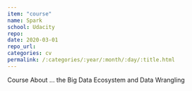 ```yaml
---
item: "course"
name: Spark
school: Udacity
repo: 
date: 2020-03-01
repo_url: 
categories: cv
permalink: /:categories/:year/:month/:day/:title.html
---
```


Course About ... the Big Data Ecosystem and Data Wrangling